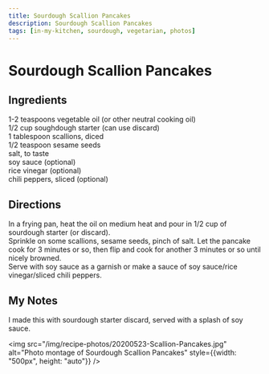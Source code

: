 ```yaml
---
title: Sourdough Scallion Pancakes
description: Sourdough Scallion Pancakes
tags: [in-my-kitchen, sourdough, vegetarian, photos]
---
```


# Sourdough Scallion Pancakes

## Ingredients
1-2 teaspoons vegetable oil (or other neutral cooking oil)  
1/2 cup soughdough starter (can use discard)  
1 tablespoon scallions, diced  
1/2 teaspoon sesame seeds  
salt, to taste  
soy sauce (optional)  
rice vinegar (optional)  
chili peppers, sliced (optional)

## Directions
In a frying pan, heat the oil on medium heat and pour in 1/2 cup of sourdough starter (or discard).  
Sprinkle on some scallions, sesame seeds, pinch of salt. Let the pancake cook for 3 minutes or so, then flip and cook for another 3 minutes or so until nicely browned.  
Serve with soy sauce as a garnish or make a sauce of soy sauce/rice vinegar/sliced chili peppers.

## My Notes
I made this with sourdough starter discard, served with a splash of soy sauce.

<img src="/img/recipe-photos/20200523-Scallion-Pancakes.jpg" alt="Photo montage of Sourdough Scallion Pancakes" style={{width: "500px", height: "auto"}} />